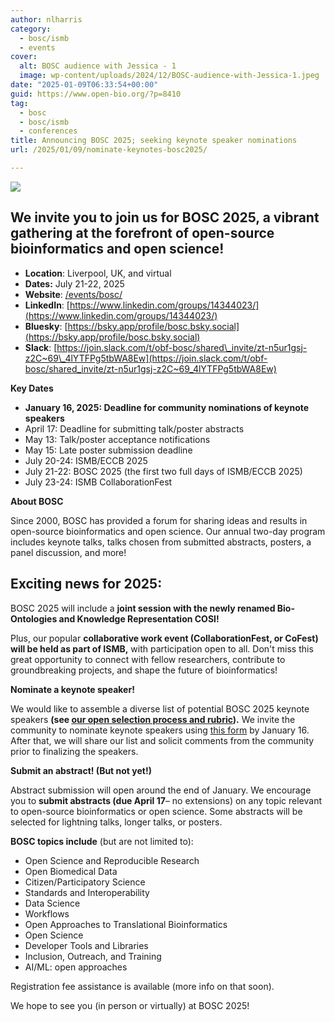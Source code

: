 ```yaml
---
author: nlharris
category:
  - bosc/ismb
  - events
cover:
  alt: BOSC audience with Jessica - 1
  image: wp-content/uploads/2024/12/BOSC-audience-with-Jessica-1.jpeg
date: "2025-01-09T06:33:54+00:00"
guid: https://www.open-bio.org/?p=8410
tag:
  - bosc
  - bosc/ismb
  - conferences
title: Announcing BOSC 2025; seeking keynote speaker nominations
url: /2025/01/09/nominate-keynotes-bosc2025/

---
```

![](wp-content/uploads/2025/01/ISMB-bosc-2025-banner.png)

## We invite you to join us for BOSC 2025, a vibrant gathering at the forefront of open-source bioinformatics and open science!

- **Location**: Liverpool, UK, and virtual
- **Dates:** July 21-22, 2025
- **Website**: [/events/bosc/](/events/bosc/)
- **LinkedIn**: [https://www.linkedin.com/groups/14344023/](https://www.linkedin.com/groups/14344023/)
- **Bluesky**: [https://bsky.app/profile/bosc.bsky.social](https://bsky.app/profile/bosc.bsky.social)
- **Slack**: [https://join.slack.com/t/obf-bosc/shared\_invite/zt-n5ur1gsj-z2C~69\_4lYTFPg5tbWA8Ew](https://join.slack.com/t/obf-bosc/shared_invite/zt-n5ur1gsj-z2C~69_4lYTFPg5tbWA8Ew)

**Key Dates**

- **January 16, 2025: Deadline for community nominations of keynote speakers**
- April 17: Deadline for submitting talk/poster abstracts
- May 13: Talk/poster acceptance notifications
- May 15: Late poster submission deadline
- July 20-24: ISMB/ECCB 2025
- July 21-22: BOSC 2025 (the first two full days of ISMB/ECCB 2025)
- July 23-24: ISMB CollaborationFest

**About BOSC**

Since 2000, BOSC has provided a forum for sharing ideas and results in open-source bioinformatics and open science. Our annual two-day program includes keynote talks, talks chosen from submitted abstracts, posters, a panel discussion, and more!

## **Exciting news for 2025**:

BOSC 2025 will include a **joint session with the newly renamed Bio-Ontologies and Knowledge Representation COSI!**

Plus, our popular **collaborative work event (CollaborationFest, or CoFest) will be held as part of ISMB,** with participation open to all. Don't miss this great opportunity to connect with fellow researchers, contribute to groundbreaking projects, and shape the future of bioinformatics!

**Nominate a keynote speaker!**

We would like to assemble a diverse list of potential BOSC 2025 keynote speakers **(see [our open selection process and rubric](https://github.com/OBF/bosc_materials/blob/master/invited-speaker-process.md)).** We invite the community to nominate keynote speakers using [this form](https://docs.google.com/forms/d/e/1FAIpQLSchUjaUlZw9n05kinPrYOohqukURIJrK6y662E2jjqUlT1dRQ/viewform) by January 16. After that, we will share our list and solicit comments from the community prior to finalizing the speakers.

**Submit an abstract! (But not yet!)**

Abstract submission will open around the end of January. We encourage you to **submit abstracts (due April 17**– no extensions) on any topic relevant to open-source bioinformatics or open science. Some abstracts will be selected for lightning talks, longer talks, or posters.

**BOSC topics include** (but are not limited to):

- Open Science and Reproducible Research
- Open Biomedical Data
- Citizen/Participatory Science
- Standards and Interoperability
- Data Science
- Workflows
- Open Approaches to Translational Bioinformatics
- Open Science
- Developer Tools and Libraries
- Inclusion, Outreach, and Training
- AI/ML: open approaches

Registration fee assistance is available (more info on that soon).

We hope to see you (in person or virtually) at BOSC 2025!
